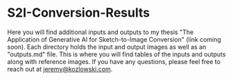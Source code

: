 # S2I-Conversion-Results

Here you will find additional inputs and outputs to my thesis "The Application of Generative AI for Sketch-to-Image Conversion" (link coming soon). Each directory holds the input and output images as well as an "outputs.md" file. This is where you will find tables of the inputs and outputs along with reference images. If you have any questions, please feel free to reach out at jeremy@kozlowski.com.